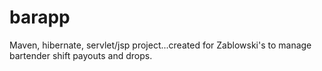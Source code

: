 barapp
======

Maven, hibernate, servlet/jsp project...created for Zablowski's to manage bartender shift payouts and drops.